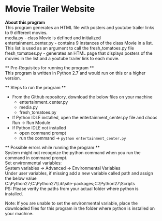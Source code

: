 #  Movie Trailer Website

**About this program**  
This program generates an HTML file with posters and youtube trailer links to 9 different movies.  
media.py - class Movie is defined and initialized  
entertainment_center.py - contains 9 instances of the class Movie in a list. This list is used as an argument to call the fresh_tomatoes.py file  
fresh_tomatoes.py - generates an HTML page that displays posters of the movies in the list and a youtube trailer link to each movie.

** Pre-Requisites for running the program **  
This program is written in Python 2.7 and would run on this or a higher version.


** Steps to run the program **
- From the Github repository, download the below files on your machine
	- entertainment_center.py
	- media.py
	- fresh_tomatoes.py
- If Python IDLE installed, open the entertainment_center.py file and choos Run -> Run Module
- If Python IDLE not installed
	- open command prompt
	- run the command -> `python entertainment_center.py`

	
** Possible errors while running the program **  
System might not recognize the python command when you run the command in command prompt.  
Set environmental variables:  
System variables -> Advanced -> Environmental Variables  
Under user variables, if missing add a new variable called path and assign the below value  
C:\Python27;C:\Python27\Lib\site-packages;C:\Python27\Scripts  
PS: Please verify the paths from your actual folder where python is installed.  

Note: If you are unable to set the environmental variable, place the downloaded files for this program in the folder where python is installed on your machine.
